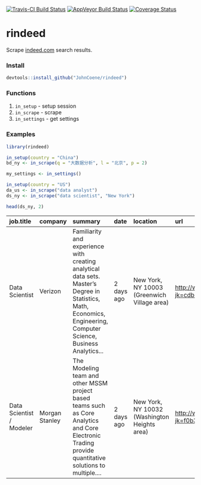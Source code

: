 [![Travis-CI Build Status](https://travis-ci.org/JohnCoene/rindeed.svg?branch=master)](https://travis-ci.org/JohnCoene/rindeed)
[![AppVeyor Build Status](https://ci.appveyor.com/api/projects/status/github/JohnCoene/rindeed?branch=master&svg=true)](https://ci.appveyor.com/project/JohnCoene/rindeed)
[![Coverage Status](https://img.shields.io/coveralls/JohnCoene/rindeed.svg)](https://coveralls.io/r/JohnCoene/rindeed?branch=master)

rindeed
=======

Scrape [indeed.com](www.indeed.com) search results.

### Install

``` r
devtools::install_github("JohnCoene/rindeed")
```

### Functions

1.  `in_setup` - setup session
2.  `in_scrape` - scrape
3.  `in_settings` - get settings

### Examples

``` r
library(rindeed)

in_setup(country = "China")
bd_ny <- in_scrape(q = "大数据分析", l = "北京", p = 2)

my_settings <- in_settings()

in_setup(country = "US")
da_us <- in_scrape("data analyst")
ds_ny <- in_scrape("data scientist", "New York")

head(ds_ny, 2)
```

| job.title                | company        | summary                                                                                                                                                             | date       | location                                     | url                                                                       |
|:-------------------------|:---------------|:--------------------------------------------------------------------------------------------------------------------------------------------------------------------|:-----------|:---------------------------------------------|:--------------------------------------------------------------------------|
| Data Scientist           | Verizon        | Familiarity and experience with creating analytical data sets. Master’s Degree in Statistics, Math, Economics, Engineering, Computer Science, Business Analytics... | 2 days ago | New York, NY 10003 (Greenwich Village area)  | <http://www.indeed.com/rc/clk?jk=cdb4ec912f0a7ad7&fccid=f7029f63fe5c906e> |
| Data Scientist / Modeler | Morgan Stanley | The Modeling team and other MSSM project based teams such as Core Analytics and Core Electronic Trading provide quantitative solutions to multiple....              | 2 days ago | New York, NY 10032 (Washington Heights area) | <http://www.indeed.com/rc/clk?jk=f0b32c73f8383044&fccid=0c39fb2c91742dcf> |
